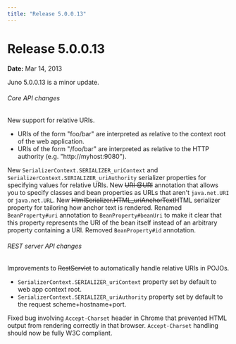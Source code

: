 ```yaml
---
title: "Release 5.0.0.13"
---
```


# Release 5.0.0.13

**Date:** Mar 14, 2013

Juno 5.0.0.13 is a minor update.
###### Core API changes

New support for relative URIs.
- URIs of the form "foo/bar" are interpreted as relative to the context root of the web application.
- URIs of the form "/foo/bar" are interpreted as relative to the HTTP authority (e.g. "http://myhost:9080").

New `SerializerContext.SERIALIZER_uriContext` and `SerializerContext.SERIALIZER_uriAuthority` serializer properties for specifying values for relative URIs.
New ~~URI @URI~~ annotation that allows you to specify classes and bean properties as URLs that aren't `java.net.URI` or `java.net.URL`.
New ~~HtmlSerializer.HTML_uriAnchorText~~HTML serializer property for tailoring how anchor text is rendered.
Renamed `BeanProperty#uri` annotation to `BeanProperty#beanUri` to make it clear that this property represents the URI of the bean itself instead of an arbitrary property containing a URI.
Removed `BeanProperty#id` annotation.
###### REST server API changes

Improvements to ~~RestServlet~~ to automatically handle relative URIs in POJOs.
- `SerializerContext.SERIALIZER_uriContext` property set by default to web app context root.
- `SerializerContext.SERIALIZER_uriAuthority` property set by default to the request scheme+hostname+port.

Fixed bug involving `Accept-Charset` header in Chrome that prevented HTML output from rendering correctly in that browser.
`Accept-Charset` handling should now be fully W3C compliant.
